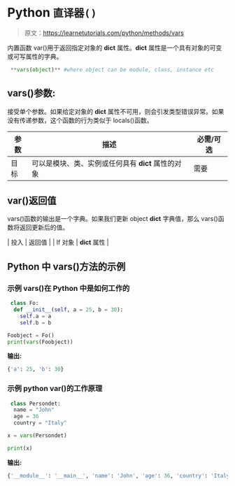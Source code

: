 # Python `直译器()`

> 原文：<https://learnetutorials.com/python/methods/vars>

内置函数 var()用于返回指定对象的 __dict__ 属性。__dict__ 属性是一个具有对象的可变或可写属性的字典。

```py
 **vars(object)** #where object can be module, class, instance etc 

```

## vars()参数:

接受单个参数。如果给定对象的 __dict__ 属性不可用，则会引发类型错误异常。如果没有传递参数，这个函数的行为类似于 locals()函数。

| 参数 | 描述 | 必需/可选 |
| --- | --- | --- |
| 目标 | 可以是模块、类、实例或任何具有 __dict__ 属性的对象 | 需要 |

## var()返回值

vars()函数的输出是一个字典。如果我们更新 object __dict__ 字典值，那么 vars()函数将返回更新后的值。

| 投入 | 返回值 |
| If 对象 | __dict__ 属性 |

## Python 中 vars()方法的示例

### 示例 vars()在 Python 中是如何工作的

```py
 class Fo:
  def __init__(self, a = 25, b = 30):
    self.a = a
    self.b = b

Foobject = Fo()
print(vars(Foobject)) 

```

**输出:**

```py
{'a': 25, 'b': 30}
```

### 示例 python var()的工作原理

```py
 class Persondet:
  name = "John"
  age = 36
  country = "Italy"

x = vars(Persondet)

print(x) 

```

**输出:**

```py
{'__module__': '__main__', 'name': 'John', 'age': 36, 'country': 'Italy', '__dict__': <attribute>, '__weakref__': <attribute>, '__doc__': None}</attribute></attribute> 
```